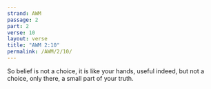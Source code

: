 ```yaml
---
strand: AWM
passage: 2
part: 2
verse: 10
layout: verse
title: "AWM 2:10"
permalink: /AWM/2/10/
---
```

So belief is not a choice, it is like your hands, useful indeed, but not a choice, only there, a small part of your truth.
